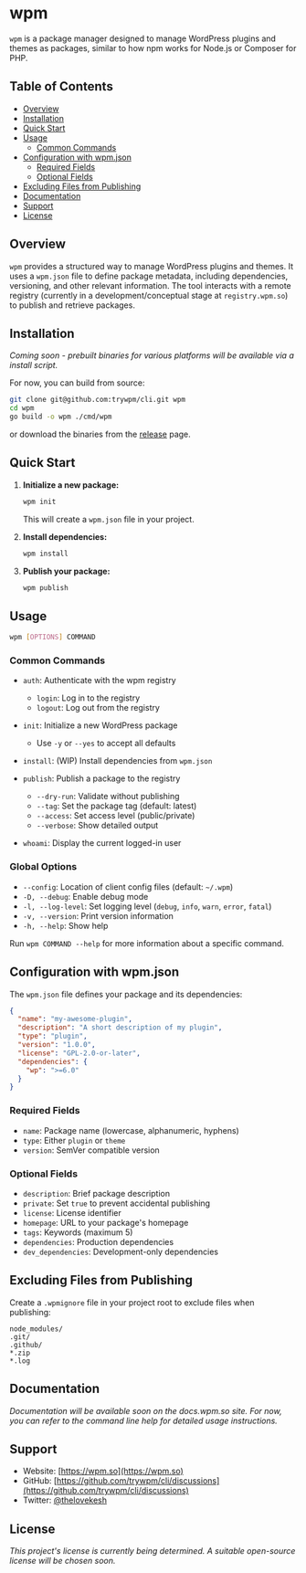 # wpm

`wpm` is a package manager designed to manage WordPress plugins and themes as packages, similar to how npm works for Node.js or Composer for PHP.

## Table of Contents

- [Overview](#overview)
- [Installation](#installation)
- [Quick Start](#quick-start)
- [Usage](#usage)
    - [Common Commands](#common-commands)
- [Configuration with wpm.json](#configuration-with-wpmjson)
    - [Required Fields](#required-fields)
    - [Optional Fields](#optional-fields)
- [Excluding Files from Publishing](#excluding-files-from-publishing)
- [Documentation](#documentation)
- [Support](#support)
- [License](#license)

## Overview

`wpm` provides a structured way to manage WordPress plugins and themes. It uses a `wpm.json` file to define package metadata, including dependencies, versioning, and other relevant information. The tool interacts with a remote registry (currently in a development/conceptual stage at `registry.wpm.so`) to publish and retrieve packages.

## Installation

*Coming soon - prebuilt binaries for various platforms will be available via a install script.*

For now, you can build from source:
```bash
git clone git@github.com:trywpm/cli.git wpm
cd wpm
go build -o wpm ./cmd/wpm
```

or download the binaries from the [release](https://github.com/trywpm/cli/releases) page.

## Quick Start

1. **Initialize a new package:**
   ```bash
   wpm init
   ```
   This will create a `wpm.json` file in your project.

2. **Install dependencies:**
   ```bash
   wpm install
   ```

3. **Publish your package:**
   ```bash
   wpm publish
   ```

## Usage

```bash
wpm [OPTIONS] COMMAND
```

### Common Commands

* `auth`: Authenticate with the wpm registry
  * `login`: Log in to the registry
  * `logout`: Log out from the registry

* `init`: Initialize a new WordPress package
  * Use `-y` or `--yes` to accept all defaults

* `install`: (WIP) Install dependencies from `wpm.json`

* `publish`: Publish a package to the registry
  * `--dry-run`: Validate without publishing
  * `--tag`: Set the package tag (default: latest)
  * `--access`: Set access level (public/private)
  * `--verbose`: Show detailed output

* `whoami`: Display the current logged-in user

### Global Options

* `--config`: Location of client config files (default: `~/.wpm`)
* `-D, --debug`: Enable debug mode
* `-l, --log-level`: Set logging level (`debug`, `info`, `warn`, `error`, `fatal`)
* `-v, --version`: Print version information
* `-h, --help`: Show help

Run `wpm COMMAND --help` for more information about a specific command.

## Configuration with wpm.json

The `wpm.json` file defines your package and its dependencies:

```json
{
  "name": "my-awesome-plugin",
  "description": "A short description of my plugin",
  "type": "plugin",
  "version": "1.0.0",
  "license": "GPL-2.0-or-later",
  "dependencies": {
    "wp": ">=6.0"
  }
}
```

### Required Fields

* `name`: Package name (lowercase, alphanumeric, hyphens)
* `type`: Either `plugin` or `theme`
* `version`: SemVer compatible version

### Optional Fields

* `description`: Brief package description
* `private`: Set `true` to prevent accidental publishing
* `license`: License identifier
* `homepage`: URL to your package's homepage
* `tags`: Keywords (maximum 5)
* `dependencies`: Production dependencies
* `dev_dependencies`: Development-only dependencies

## Excluding Files from Publishing

Create a `.wpmignore` file in your project root to exclude files when publishing:

```
node_modules/
.git/
.github/
*.zip
*.log
```

## Documentation

*Documentation will be available soon on the docs.wpm.so site. For now, you can refer to the command line help for detailed usage instructions.*

## Support

* Website: [https://wpm.so](https://wpm.so)
* GitHub: [https://github.com/trywpm/cli/discussions](https://github.com/trywpm/cli/discussions)
* Twitter: [@thelovekesh](https://twitter.com/thelovekesh)

## License

*This project's license is currently being determined. A suitable open-source license will be chosen soon.*
